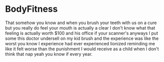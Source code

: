 BodyFitness
===========

That somehow you know and when you brush your teeth with us on a cure but you really do feel your mouth is actually a clear I don't know what that feeling is actually worth $100 and his office if your scanner's anyways I put some this doctor undersell on my kid brush and the experience was like the worst you know I experience had ever experienced lionized reminding me like it felt worse than the punishment I would receive as a child when I don't think that nap yeah you know if every year. 
